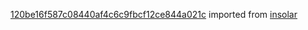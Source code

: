 [120be16f587c08440af4c6c9fbcf12ce844a021c](https://github.com/insolar/insolar/commit/120be16f587c08440af4c6c9fbcf12ce844a021c) imported from [insolar](https://github.com/insolar/insolar)
